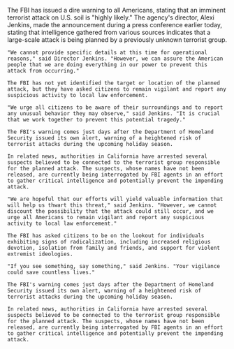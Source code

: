 The FBI has issued a dire warning to all Americans, stating that an imminent terrorist attack on U.S. soil is "highly likely." The agency's director, Alexi Jenkins, made the announcement during a press conference earlier today, stating that intelligence gathered from various sources indicates that a large-scale attack is being planned by a previously unknown terrorist group.

    "We cannot provide specific details at this time for operational reasons," said Director Jenkins. "However, we can assure the American people that we are doing everything in our power to prevent this attack from occurring."

    The FBI has not yet identified the target or location of the planned attack, but they have asked citizens to remain vigilant and report any suspicious activity to local law enforcement.

    "We urge all citizens to be aware of their surroundings and to report any unusual behavior they may observe," said Jenkins. "It is crucial that we work together to prevent this potential tragedy."

    The FBI's warning comes just days after the Department of Homeland Security issued its own alert, warning of a heightened risk of terrorist attacks during the upcoming holiday season.

    In related news, authorities in California have arrested several suspects believed to be connected to the terrorist group responsible for the planned attack. The suspects, whose names have not been released, are currently being interrogated by FBI agents in an effort to gather critical intelligence and potentially prevent the impending attack.

    "We are hopeful that our efforts will yield valuable information that will help us thwart this threat," said Jenkins. "However, we cannot discount the possibility that the attack could still occur, and we urge all Americans to remain vigilant and report any suspicious activity to local law enforcement."

    The FBI has asked citizens to be on the lookout for individuals exhibiting signs of radicalization, including increased religious devotion, isolation from family and friends, and support for violent extremist ideologies.

    "If you see something, say something," said Jenkins. "Your vigilance could save countless lives."

    The FBI's warning comes just days after the Department of Homeland Security issued its own alert, warning of a heightened risk of terrorist attacks during the upcoming holiday season.

    In related news, authorities in California have arrested several suspects believed to be connected to the terrorist group responsible for the planned attack. The suspects, whose names have not been released, are currently being interrogated by FBI agents in an effort to gather critical intelligence and potentially prevent the impending attack.